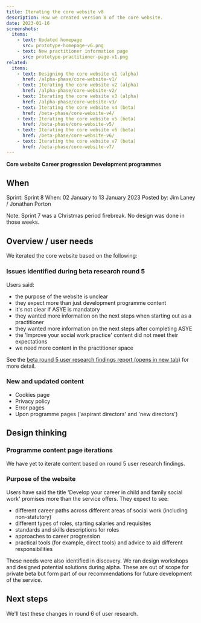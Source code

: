 ```yaml
---
title: Iterating the core website v8
description: How we created version 8 of the core website.
date: 2023-01-16
screenshots:
  items:
    - text: Updated homepage
      src: prototype-homepage-v6.png
    - text: New practitioner information page
      src: prototype-practitioner-page-v1.png
related:
  items:
    - text: Designing the core website v1 (alpha)
      href: /alpha-phase/core-website-v1/
    - text: Iterating the core website v2 (alpha)
      href: /alpha-phase/core-website-v2/
    - text: Iterating the core website v3 (alpha)
      href: /alpha-phase/core-website-v3/
    - text: Iterating the core website v4 (beta)
      href: /beta-phase/core-website-v4/
    - text: Iterating the core website v5 (beta)
      href: /beta-phase/core-website-v5/
    - text: Iterating the core website v6 (beta)
      href: /beta-phase/core-website-v6/
    - text: Iterating the core website v7 (beta)
      href: /beta-phase/core-website-v7/
---
```


<strong class="govuk-tag govuk-tag--turquoise">Core website</strong>&nbsp;<strong class="govuk-tag govuk-tag--purple">Career progression</strong>&nbsp;<strong class="govuk-tag govuk-tag--blue">Development programmes</strong>

## When
Sprint: Sprint 8
When: 02 January to 13 January 2023
Posted by: Jim Laney / Jonathan Porton

Note: Sprint 7 was a Christmas period firebreak. No design was done in those weeks.

## Overview / user needs
We iterated the core website based on the following:

### Issues identified during beta research round 5

Users said:

- the purpose of the website is unclear
- they expect more than just development programme content
- it's not clear if ASYE is mandatory
- they wanted more information on the next steps when starting out as a practitioner
- they wanted more information on the next steps after completing ASYE
- the 'Improve your social work practice' content did not meet their expectations
- we need more content in the practitioner space

See the <a href="https://docs.google.com/presentation/d/1nuaLKB23i-5jPldyuH8s8JuTd4SJc91JZzNEhjjTFgQ/edit?usp=share_link" target="_blank">beta round 5 user research findings report (opens in new tab)</a> for more detail.

### New and updated content

- Cookies page
- Privacy policy
- Error pages
- Upon programme pages ('aspirant directors' and 'new directors')

## Design thinking

### Programme content page iterations
We have yet to iterate content based on round 5 user research findings.

### Purpose of the website
Users have said the title 'Develop your career in child and family social work' promises more than the service offers. They expect to see:
- different career paths across different areas of social work (including non-statutory)
- different types of roles, starting salaries and requisites
- standards and skills descriptions for roles
- approaches to career progression
- practical tools (for example, direct tools) and advice to aid different responsibilities

These needs were also identified in discovery. We ran design workshops and designed potential solutions during alpha. These are out of scope for private beta but form part of our recommendations for future development of the service.

## Next steps
We'll test these changes in round 6 of user research.
